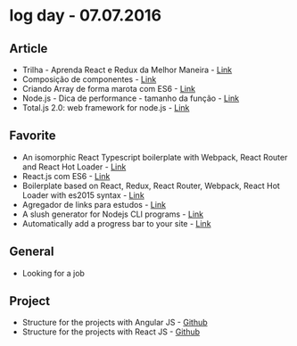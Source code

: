 # log day - 07.07.2016

## Article 

- Trilha - Aprenda React e Redux da Melhor Maneira - [Link](http://programadorobjetivo.co/aprenda-react-da-melhor-maneira/)
- Composição de componentes - [Link](http://hugobessa.com.br/2016/07/01/composicao-componentes/)
- Criando Array de forma marota com ES6 - [Link](http://nomadev.com.br/criando-array-de-forma-marota-com-es6/)
- Node.js - Dica de performance - tamanho da função - [Link](http://nomadev.com.br/node-js-dica-de-performance-tamanho-da-fun%C3%A7%C3%A3o/)
- Total.js 2.0: web framework for node.js - [Link](https://medium.com/@petersirka/total-js-2-0-web-framework-for-node-js-e3e7afbe5e88#.dvhxoqtoc)


## Favorite 

- An isomorphic React Typescript boilerplate with Webpack, React Router and React Hot Loader - [Link](https://github.com/ayoubdev/reactjs-typescript-isomorphic-starterkit)
- React.js com ES6 - [Link](http://jscasts.teachable.com/courses/react-js-com-es6)
- Boilerplate based on React, Redux, React Router, Webpack, React Hot Loader with es2015 syntax - [Link](https://github.com/expalmer/react-router-redux-hot-webpack-es2015-boilerplate)
- Agregador de links para estudos - [Link](https://github.com/Leandro-Araujo/estudos)
- A slush generator for Nodejs CLI programs - [Link](https://github.com/afonsopacifer/slush-node-cli)
- Automatically add a progress bar to your site - [Link](https://github.com/HubSpot/pace/)


## General 

- Looking for a job


## Project

- Structure for the projects with Angular JS - [Github](https://github.com/prime-solutions/prime-angularjs)
- Structure for the projects with React JS - [Github](https://github.com/prime-solutions/prime-reactjs)
